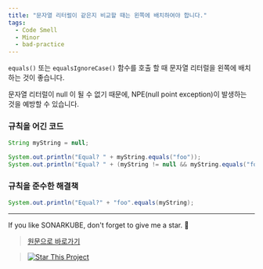 ```yaml
---
title: "문자열 리터럴이 같은지 비교할 때는 왼쪽에 배치하여야 합니다."
tags:
  - Code Smell
  - Minor
  - bad-practice
---
```


`equals()` 또는 `equalsIgnoreCase()` 함수를 호출 할 때 문자열 리터럴을 왼쪽에 배치하는 것이 좋습니다.

문자열 리터럴이 null 이 될 수 없기 때문에, NPE(null point exception)이 발생하는 것을 예방할 수 있습니다.

### 규칙을 어긴 코드

```java
String myString = null;

System.out.println("Equal? " + myString.equals("foo"));                        // 규칙을 어긴 코드; NPE를 발생시킵니다.
System.out.println("Equal? " + (myString != null && myString.equals("foo")));  // 규칙을 어긴 코드; null 체크가 제거되어야 합니다.
```

### 규칙을 준수한 해결책

```java
System.out.println("Equal?" + "foo".equals(myString);                         // null을 올바르게 처리합니다.
```

---

If you like SONARKUBE, don't forget to give me a star. :star2:

> [원문으로 바로가기](https://rules.sonarsource.com/java/tag/bad-practice/RSPEC-1132)

> [![Star This Project](https://img.shields.io/github/stars/kantabile/sonarkube.svg?label=Stars&style=social)](https://github.com/kantabile/sonarkube)
